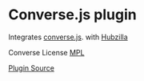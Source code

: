 Converse.js plugin
===============


Integrates [converse.js](https://conversejs.org). with [Hubzilla](https://github.com/redmatrix/hubzilla)

Converse License [MPL](https://www.mozilla.org/media/MPL/2.0/index.txt)

[Plugin Source](http://github.restivo.org/kenrestivo/converse-hubzilla)


